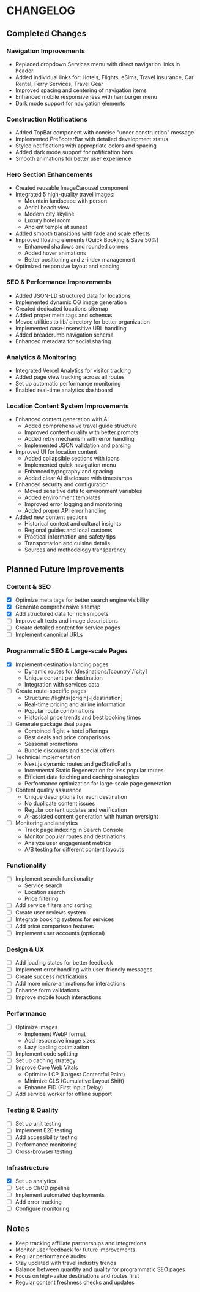 # CHANGELOG

## Completed Changes

### Navigation Improvements
- Replaced dropdown Services menu with direct navigation links in header
- Added individual links for: Hotels, Flights, eSims, Travel Insurance, Car Rental, Ferry Services, Travel Gear
- Improved spacing and centering of navigation items
- Enhanced mobile responsiveness with hamburger menu
- Dark mode support for navigation elements

### Construction Notifications
- Added TopBar component with concise "under construction" message
- Implemented PreFooterBar with detailed development status
- Styled notifications with appropriate colors and spacing
- Added dark mode support for notification bars
- Smooth animations for better user experience

### Hero Section Enhancements
- Created reusable ImageCarousel component
- Integrated 5 high-quality travel images:
  * Mountain landscape with person
  * Aerial beach view
  * Modern city skyline
  * Luxury hotel room
  * Ancient temple at sunset
- Added smooth transitions with fade and scale effects
- Improved floating elements (Quick Booking & Save 50%)
  * Enhanced shadows and rounded corners
  * Added hover animations
  * Better positioning and z-index management
- Optimized responsive layout and spacing

### SEO & Performance Improvements
- Added JSON-LD structured data for locations
- Implemented dynamic OG image generation
- Created dedicated locations sitemap
- Added proper meta tags and schemas
- Moved utilities to lib/ directory for better organization
- Implemented case-insensitive URL handling
- Added breadcrumb navigation schema
- Enhanced metadata for social sharing

### Analytics & Monitoring
- Integrated Vercel Analytics for visitor tracking
- Added page view tracking across all routes
- Set up automatic performance monitoring
- Enabled real-time analytics dashboard

### Location Content System Improvements
- Enhanced content generation with AI
  * Added comprehensive travel guide structure
  * Improved content quality with better prompts
  * Added retry mechanism with error handling
  * Implemented JSON validation and parsing
- Improved UI for location content
  * Added collapsible sections with icons
  * Implemented quick navigation menu
  * Enhanced typography and spacing
  * Added clear AI disclosure with timestamps
- Enhanced security and configuration
  * Moved sensitive data to environment variables
  * Added environment templates
  * Improved error logging and monitoring
  * Added proper API error handling
- Added new content sections
  * Historical context and cultural insights
  * Regional guides and local customs
  * Practical information and safety tips
  * Transportation and cuisine details
  * Sources and methodology transparency

## Planned Future Improvements

### Content & SEO
- [x] Optimize meta tags for better search engine visibility
- [x] Generate comprehensive sitemap
- [x] Add structured data for rich snippets
- [ ] Improve alt texts and image descriptions
- [ ] Create detailed content for service pages
- [ ] Implement canonical URLs

### Programmatic SEO & Large-scale Pages
- [x] Implement destination landing pages
  * Dynamic routes for /destinations/[country]/[city]
  * Unique content per destination
  * Integration with services data
- [ ] Create route-specific pages
  * Structure: /flights/[origin]-[destination]
  * Real-time pricing and airline information
  * Popular route combinations
  * Historical price trends and best booking times
- [ ] Generate package deal pages
  * Combined flight + hotel offerings
  * Best deals and price comparisons
  * Seasonal promotions
  * Bundle discounts and special offers
- [ ] Technical implementation
  * Next.js dynamic routes and getStaticPaths
  * Incremental Static Regeneration for less popular routes
  * Efficient data fetching and caching strategies
  * Performance optimization for large-scale page generation
- [ ] Content quality assurance
  * Unique descriptions for each destination
  * No duplicate content issues
  * Regular content updates and verification
  * AI-assisted content generation with human oversight
- [ ] Monitoring and analytics
  * Track page indexing in Search Console
  * Monitor popular routes and destinations
  * Analyze user engagement metrics
  * A/B testing for different content layouts

### Functionality
- [ ] Implement search functionality
  * Service search
  * Location search
  * Price filtering
- [ ] Add service filters and sorting
- [ ] Create user reviews system
- [ ] Integrate booking systems for services
- [ ] Add price comparison features
- [ ] Implement user accounts (optional)

### Design & UX
- [ ] Add loading states for better feedback
- [ ] Implement error handling with user-friendly messages
- [ ] Create success notifications
- [ ] Add more micro-animations for interactions
- [ ] Enhance form validations
- [ ] Improve mobile touch interactions

### Performance
- [ ] Optimize images
  * Implement WebP format
  * Add responsive image sizes
  * Lazy loading optimization
- [ ] Implement code splitting
- [ ] Set up caching strategy
- [ ] Improve Core Web Vitals
  * Optimize LCP (Largest Contentful Paint)
  * Minimize CLS (Cumulative Layout Shift)
  * Enhance FID (First Input Delay)
- [ ] Add service worker for offline support

### Testing & Quality
- [ ] Set up unit testing
- [ ] Implement E2E testing
- [ ] Add accessibility testing
- [ ] Performance monitoring
- [ ] Cross-browser testing

### Infrastructure
- [x] Set up analytics
- [ ] Set up CI/CD pipeline
- [ ] Implement automated deployments
- [ ] Add error tracking
- [ ] Configure monitoring

## Notes
- Keep tracking affiliate partnerships and integrations
- Monitor user feedback for future improvements
- Regular performance audits
- Stay updated with travel industry trends
- Balance between quantity and quality for programmatic SEO pages
- Focus on high-value destinations and routes first
- Regular content freshness checks and updates
